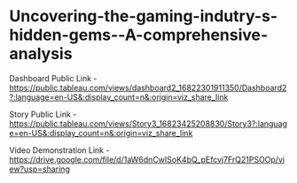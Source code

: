 # Uncovering-the-gaming-indutry-s-hidden-gems--A-comprehensive-analysis


Dashboard Public Link - https://public.tableau.com/views/dashboard2_16822301911350/Dashboard2?:language=en-US&:display_count=n&:origin=viz_share_link

Story Public Link - https://public.tableau.com/views/Story3_16823425208830/Story3?:language=en-US&:display_count=n&:origin=viz_share_link

Video Demonstration Link - https://drive.google.com/file/d/1aW6dnCwISoK4bQ_pEfcvj7FrQ21PSOOp/view?usp=sharing
